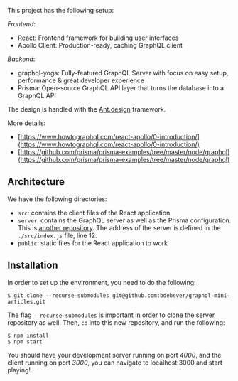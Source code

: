 This project has the following setup:

_Frontend_:
- React: Frontend framework for building user interfaces
- Apollo Client: Production-ready, caching GraphQL client

_Backend_:
- graphql-yoga: Fully-featured GraphQL Server with focus on easy setup, performance & great developer experience
- Prisma: Open-source GraphQL API layer that turns the database into a GraphQL API

The design is handled with the [Ant.design](https://ant.design) framework.

More details:
- [https://www.howtographql.com/react-apollo/0-introduction/](https://www.howtographql.com/react-apollo/0-introduction/)
- [https://github.com/prisma/prisma-examples/tree/master/node/graphql](https://github.com/prisma/prisma-examples/tree/master/node/graphql)

## Architecture

We have the following directories:
- `src`: contains the client files of the React application
- `server`: contains the GraphQL server as well as the Prisma configuration. This is [another repository](https://github.com/bdebever/graphql-mini-articles-server). The address of the server is defined in the `./src/index.js` file, line 12.
- `public`: static files for the React application to work


## Installation

In order to set up the environment, you need to do the following:
```
$ git clone --recurse-submodules git@github.com:bdebever/graphql-mini-articles.git
```
The flag `--recurse-submodules` is important in order to clone the server repository as well.
Then, `cd` into this new repository, and run the following:
```
$ npm install
$ npm start
```

You should have your development server running on port _4000_, and the client running on port _3000_, you can navigate to localhost:3000 and start playing!.